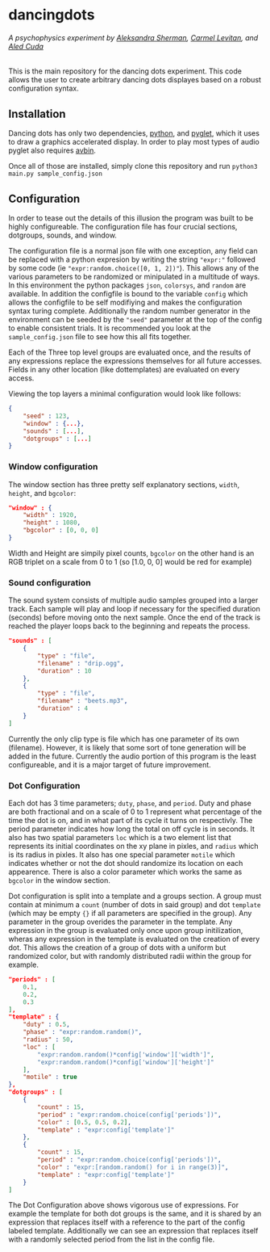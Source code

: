 # dancingdots

###### A psychophysics experiment by [Aleksandra Sherman](mailto:asherman@oxy.edu), [Carmel Levitan](mailto:levitan@oxy.edu), and [Aled Cuda](mailto:aled@berkeley.edu)

This is the main repository for the dancing dots experiment. This code allows the user to create arbitrary dancing dots displayes based on a robust configuration syntax.

## Installation

Dancing dots has only two dependencies, [python](https://www.python.org/downloads/), and [pyglet](https://pyglet.readthedocs.io/en/pyglet-1.3-maintenance/programming_guide/installation.html), which it uses to draw a graphics accelerated display. In order to play most types of audio pyglet also requires [avbin](https://avbin.github.io/AVbin/Home/Home.html).

Once all of those are installed, simply clone this repository and run `python3 main.py sample_config.json`

## Configuration

In order to tease out the details of this illusion the program was built to be highly configureable. The configuration file has four crucial sections, dotgroups, sounds, and window.

The configuration file is a normal json file with one exception, any field can be replaced with a python expresion by writing the string `"expr:"` followed by some code (ie `"expr:random.choice([0, 1, 2])"`). This allows any of the various parameters to be randomized or minipulated in a multitude of ways. In this environment the python packages `json`, `colorsys`, and `random` are available. In addition the configfile is bound to the variable `config` which allows the configfile to be self modifiying and makes the configuration syntax turing complete. Additionally the random number generator in the environment can be seeded by the `"seed"` parameter at the top of the config to enable consistent trials. It is recommended you look at the `sample_config.json` file to see how this all fits together.

Each of the Three top level groups are evaluated once, and the results of any expressions replace the expressions themselves for all future accesses. Fields in any other location (like dottemplates) are evaluated on every access.

Viewing the top layers a minimal configuration would look like follows:

```json
{
    "seed" : 123,
    "window" : {...},
    "sounds" : [...],
    "dotgroups" : [...]
}
```

### Window configuration

The window section has three pretty self explanatory sections, `width`, `height`, and `bgcolor`:

```json
"window" : {
    "width" : 1920,
    "height" : 1080,
    "bgcolor" : [0, 0, 0]
}
```

Width and Height are simpily pixel counts, `bgcolor` on the other hand is an RGB triplet on a scale from 0 to 1 (so [1.0, 0, 0] would be red for example)

### Sound configuration

The sound system consists of multiple audio samples grouped into a larger track. Each sample will play and loop if necessary for the specified duration (seconds) before moving onto the next sample. Once the end of the track is reached the player loops back to the beginning and repeats the process.

```json
"sounds" : [
    {
        "type" : "file",
        "filename" : "drip.ogg",
        "duration" : 10
    },
    {
        "type" : "file",
        "filename" : "beets.mp3",
        "duration" : 4
    }
]
```

Currently the only clip type is file which has one parameter of its own (filename). However, it is likely that some sort of tone generation will be added in the future. Currently the audio portion of this program is the least configureable, and it is a major target of future improvement.

### Dot Configuration

Each dot has 3 time parameters; `duty`, `phase`, and `period`. Duty and phase are both fractional and on a scale of 0 to 1 represent what percentage of the time the dot is on, and in what part of its cycle it turns on respectivly. The period parameter indicates how long the total on off cycle is in seconds. It also has two spatial parameters `loc` which is a two element list that represents its initial coordinates on the xy plane in pixles, and `radius` which is its radius in pixles. It also has one special parameter `motile` which indicates whether or not the dot should randomize its location on each appearence. There is also a color parameter which works the same as `bgcolor` in the window section.

Dot configuration is split into a template and a groups section. A group must contain at minimum a `count` (number of dots in said group) and dot `template` (which may be empty `{}` if all parameters are specified in the group). Any parameter in the group overides the parameter in the template. Any expression in the group is evaluated only once upon group initilization, wheras any expression in the template is evaluated on the creation of every dot. This allows the creation of a group of dots with a uniform but randomized color, but with randomly distributed radii within the group for example.

```json
"periods" : [
    0.1,
    0.2,
    0.3
],
"template" : {
    "duty" : 0.5,
    "phase" : "expr:random.random()",
    "radius" : 50,
    "loc" : [
        "expr:random.random()*config['window']['width']",
        "expr:random.random()*config['window']['height']"
    ],
    "motile" : true
},
"dotgroups" : [
    {
        "count" : 15,
        "period" : "expr:random.choice(config['periods'])",
        "color" : [0.5, 0.5, 0.2],
        "template" : "expr:config['template']"
    },
    {
        "count" : 15,
        "period" : "expr:random.choice(config['periods'])",
        "color" : "expr:[random.random() for i in range(3)]",
        "template" : "expr:config['template']"
    }
]
```

The Dot Configuration above shows vigorous use of expressions. For example the template for both dot groups is the same, and it is shared by an expression that replaces itself with a reference to the part of the config labeled template. Additionally we can see an expression that replaces itself with a randomly selected period from the list in the config file.